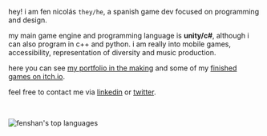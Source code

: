 hey! i am fen nicolás `they/he`, a spanish game dev focused on programming and design. 

my main game engine and programming language is **unity/c#**, although i can also program in c++ and python. i am really into mobile games, accessibility, representation of diversity and music production.

here you can see [my portfolio in the making](https://fenshan.github.io/) and some of my [finished games on itch.io](https://fenshan.itch.io).

feel free to contact me via [linkedin](https://www.linkedin.com/in/fenshan/) or [twitter](https://twitter.com/fenshan_).

</br>

<!--
![fenshan's github stats](https://github-readme-stats.vercel.app/api?username=fenshan&count_private=true&theme=radical&show_icons=true&include_all_commits=true&hide=prs)
 -->
 
![fenshan's top languages](https://github-readme-stats.vercel.app/api/top-langs/?username=fenshan&layout=compact&theme=radical&hide=asp.net&langs_count=10)

<!--

![GitHub Logo](/images/logo.png)
snail logo?

-->
